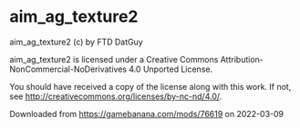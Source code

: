 # aim_ag_texture2

aim_ag_texture2 (c) by FTD DatGuy

aim_ag_texture2 is licensed under a
Creative Commons Attribution-NonCommercial-NoDerivatives 4.0 Unported License.

You should have received a copy of the license along with this
work. If not, see <http://creativecommons.org/licenses/by-nc-nd/4.0/>.

Downloaded from https://gamebanana.com/mods/76619 on 2022-03-09